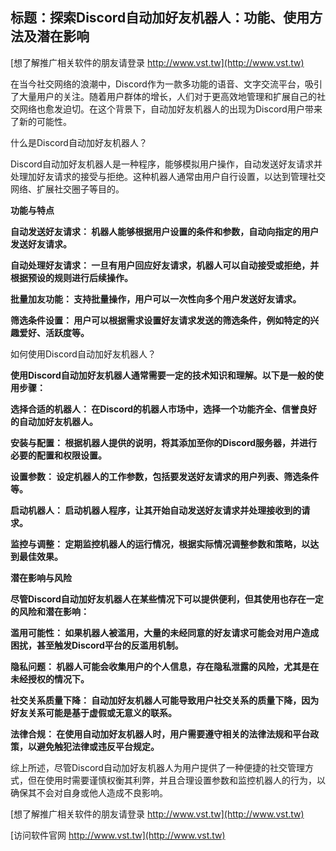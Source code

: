## **标题：探索Discord自动加好友机器人：功能、使用方法及潜在影响**

[想了解推广相关软件的朋友请登录 http://www.vst.tw](http://www.vst.tw)

在当今社交网络的浪潮中，Discord作为一款多功能的语音、文字交流平台，吸引了大量用户的关注。随着用户群体的增长，人们对于更高效地管理和扩展自己的社交网络也愈发迫切。在这个背景下，自动加好友机器人的出现为Discord用户带来了新的可能性。

什么是Discord自动加好友机器人？

Discord自动加好友机器人是一种程序，能够模拟用户操作，自动发送好友请求并处理加好友请求的接受与拒绝。这种机器人通常由用户自行设置，以达到管理社交网络、扩展社交圈子等目的。

**功能与特点**

**自动发送好友请求： 机器人能够根据用户设置的条件和参数，自动向指定的用户发送好友请求。**

**自动处理好友请求： 一旦有用户回应好友请求，机器人可以自动接受或拒绝，并根据预设的规则进行后续操作。**

**批量加友功能： 支持批量操作，用户可以一次性向多个用户发送好友请求。**

**筛选条件设置： 用户可以根据需求设置好友请求发送的筛选条件，例如特定的兴趣爱好、活跃度等。**

如何使用Discord自动加好友机器人？

**使用Discord自动加好友机器人通常需要一定的技术知识和理解。以下是一般的使用步骤：**

**选择合适的机器人： 在Discord的机器人市场中，选择一个功能齐全、信誉良好的自动加好友机器人。**

**安装与配置： 根据机器人提供的说明，将其添加至你的Discord服务器，并进行必要的配置和权限设置。**

**设置参数： 设定机器人的工作参数，包括要发送好友请求的用户列表、筛选条件等。**

**启动机器人： 启动机器人程序，让其开始自动发送好友请求并处理接收到的请求。**

**监控与调整： 定期监控机器人的运行情况，根据实际情况调整参数和策略，以达到最佳效果。**

**潜在影响与风险**

**尽管Discord自动加好友机器人在某些情况下可以提供便利，但其使用也存在一定的风险和潜在影响：**

**滥用可能性： 如果机器人被滥用，大量的未经同意的好友请求可能会对用户造成困扰，甚至触发Discord平台的反滥用机制。**

**隐私问题： 机器人可能会收集用户的个人信息，存在隐私泄露的风险，尤其是在未经授权的情况下。**

**社交关系质量下降： 自动加好友机器人可能导致用户社交关系的质量下降，因为好友关系可能是基于虚假或无意义的联系。**

**法律合规： 在使用自动加好友机器人时，用户需要遵守相关的法律法规和平台政策，以避免触犯法律或违反平台规定。**

综上所述，尽管Discord自动加好友机器人为用户提供了一种便捷的社交管理方式，但在使用时需要谨慎权衡其利弊，并且合理设置参数和监控机器人的行为，以确保其不会对自身或他人造成不良影响。

[想了解推广相关软件的朋友请登录 http://www.vst.tw](http://www.vst.tw)


[访问软件官网 http://www.vst.tw](http://www.vst.tw)
